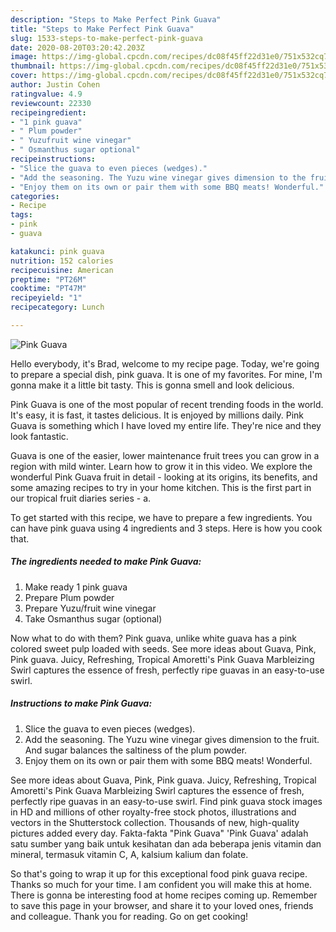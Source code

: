 ```yaml
---
description: "Steps to Make Perfect Pink Guava"
title: "Steps to Make Perfect Pink Guava"
slug: 1533-steps-to-make-perfect-pink-guava
date: 2020-08-20T03:20:42.203Z
image: https://img-global.cpcdn.com/recipes/dc08f45ff22d31e0/751x532cq70/pink-guava-recipe-main-photo.jpg
thumbnail: https://img-global.cpcdn.com/recipes/dc08f45ff22d31e0/751x532cq70/pink-guava-recipe-main-photo.jpg
cover: https://img-global.cpcdn.com/recipes/dc08f45ff22d31e0/751x532cq70/pink-guava-recipe-main-photo.jpg
author: Justin Cohen
ratingvalue: 4.9
reviewcount: 22330
recipeingredient:
- "1 pink guava"
- " Plum powder"
- " Yuzufruit wine vinegar"
- " Osmanthus sugar optional"
recipeinstructions:
- "Slice the guava to even pieces (wedges)."
- "Add the seasoning. The Yuzu wine vinegar gives dimension to the fruit. And sugar balances the saltiness of the plum powder."
- "Enjoy them on its own or pair them with some BBQ meats! Wonderful."
categories:
- Recipe
tags:
- pink
- guava

katakunci: pink guava 
nutrition: 152 calories
recipecuisine: American
preptime: "PT26M"
cooktime: "PT47M"
recipeyield: "1"
recipecategory: Lunch

---
```



![Pink Guava](https://img-global.cpcdn.com/recipes/dc08f45ff22d31e0/751x532cq70/pink-guava-recipe-main-photo.jpg)

Hello everybody, it's Brad, welcome to my recipe page. Today, we're going to prepare a special dish, pink guava. It is one of my favorites. For mine, I'm gonna make it a little bit tasty. This is gonna smell and look delicious.

Pink Guava is one of the most popular of recent trending foods in the world. It's easy, it is fast, it tastes delicious. It is enjoyed by millions daily. Pink Guava is something which I have loved my entire life. They're nice and they look fantastic.

Guava is one of the easier, lower maintenance fruit trees you can grow in a region with mild winter. Learn how to grow it in this video. We explore the wonderful Pink Guava fruit in detail - looking at its origins, its benefits, and some amazing recipes to try in your home kitchen. This is the first part in our tropical fruit diaries series - a.


To get started with this recipe, we have to prepare a few ingredients. You can have pink guava using 4 ingredients and 3 steps. Here is how you cook that.

<!--inarticleads1-->

##### The ingredients needed to make Pink Guava:

1. Make ready 1 pink guava
1. Prepare  Plum powder
1. Prepare  Yuzu/fruit wine vinegar
1. Take  Osmanthus sugar (optional)


Now what to do with them? Pink guava, unlike white guava has a pink colored sweet pulp loaded with seeds. See more ideas about Guava, Pink, Pink guava. Juicy, Refreshing, Tropical Amoretti&#39;s Pink Guava Marbleizing Swirl captures the essence of fresh, perfectly ripe guavas in an easy-to-use swirl. 

<!--inarticleads2-->

##### Instructions to make Pink Guava:

1. Slice the guava to even pieces (wedges).
1. Add the seasoning. The Yuzu wine vinegar gives dimension to the fruit. And sugar balances the saltiness of the plum powder.
1. Enjoy them on its own or pair them with some BBQ meats! Wonderful.


See more ideas about Guava, Pink, Pink guava. Juicy, Refreshing, Tropical Amoretti&#39;s Pink Guava Marbleizing Swirl captures the essence of fresh, perfectly ripe guavas in an easy-to-use swirl. Find pink guava stock images in HD and millions of other royalty-free stock photos, illustrations and vectors in the Shutterstock collection. Thousands of new, high-quality pictures added every day. Fakta-fakta &#34;Pink Guava&#34; &#39;Pink Guava&#39; adalah satu sumber yang baik untuk kesihatan dan ada beberapa jenis vitamin dan mineral, termasuk vitamin C, A, kalsium kalium dan folate. 

So that's going to wrap it up for this exceptional food pink guava recipe. Thanks so much for your time. I am confident you will make this at home. There is gonna be interesting food at home recipes coming up. Remember to save this page in your browser, and share it to your loved ones, friends and colleague. Thank you for reading. Go on get cooking!
